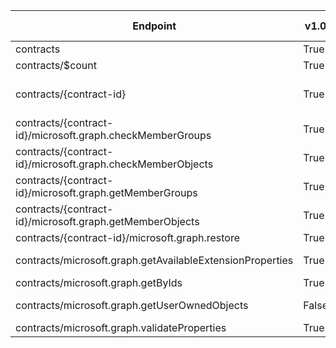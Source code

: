 | Endpoint | v1.0 | V1.0-Url | v1.0-Methods | beta | Beta-Url | Beta-Methods | Path | Root | Children | Segment |
| ----------| ----------| ----------| ----------| ----------| ----------| ----------| ----------| ----------| ----------| ----------|
| contracts| True| https://graph.microsoft.com/v1.0/contracts| Get Post| True| https://graph.microsoft.com/beta/contracts| Get Post| contracts| contracts| 6| contracts|
| contracts/$count| True| https://graph.microsoft.com/v1.0/contracts/$count| Get| True| https://graph.microsoft.com/beta/contracts/$count| Get| contracts $count| contracts| 0| $count|
| contracts/{contract-id}| True| https://graph.microsoft.com/v1.0/contracts/{contract-id}| Get Patch Delete| True| https://graph.microsoft.com/beta/contracts/{contract-id}| Get Patch Delete| contracts {contract-id}| contracts| 5| {contract-id}|
| contracts/{contract-id}/microsoft.graph.checkMemberGroups| True| https://graph.microsoft.com/v1.0/contracts/{contract-id}/microsoft.graph.checkMemberGroups| Post| True| https://graph.microsoft.com/beta/contracts/{contract-id}/microsoft.graph.checkMemberGroups| Post| contracts {contract-id} microsoft.graph.checkMemberGroups| contracts| 0| microsoft.graph.checkMemberGroups|
| contracts/{contract-id}/microsoft.graph.checkMemberObjects| True| https://graph.microsoft.com/v1.0/contracts/{contract-id}/microsoft.graph.checkMemberObjects| Post| True| https://graph.microsoft.com/beta/contracts/{contract-id}/microsoft.graph.checkMemberObjects| Post| contracts {contract-id} microsoft.graph.checkMemberObjects| contracts| 0| microsoft.graph.checkMemberObjects|
| contracts/{contract-id}/microsoft.graph.getMemberGroups| True| https://graph.microsoft.com/v1.0/contracts/{contract-id}/microsoft.graph.getMemberGroups| Post| True| https://graph.microsoft.com/beta/contracts/{contract-id}/microsoft.graph.getMemberGroups| Post| contracts {contract-id} microsoft.graph.getMemberGroups| contracts| 0| microsoft.graph.getMemberGroups|
| contracts/{contract-id}/microsoft.graph.getMemberObjects| True| https://graph.microsoft.com/v1.0/contracts/{contract-id}/microsoft.graph.getMemberObjects| Post| True| https://graph.microsoft.com/beta/contracts/{contract-id}/microsoft.graph.getMemberObjects| Post| contracts {contract-id} microsoft.graph.getMemberObjects| contracts| 0| microsoft.graph.getMemberObjects|
| contracts/{contract-id}/microsoft.graph.restore| True| https://graph.microsoft.com/v1.0/contracts/{contract-id}/microsoft.graph.restore| Post| True| https://graph.microsoft.com/beta/contracts/{contract-id}/microsoft.graph.restore| Post| contracts {contract-id} microsoft.graph.restore| contracts| 0| microsoft.graph.restore|
| contracts/microsoft.graph.getAvailableExtensionProperties| True| https://graph.microsoft.com/v1.0/contracts/microsoft.graph.getAvailableExtensionProperties| Post| False| | | contracts microsoft.graph.getAvailableExtensionProperties| contracts| 0| microsoft.graph.getAvailableExtensionProperties|
| contracts/microsoft.graph.getByIds| True| https://graph.microsoft.com/v1.0/contracts/microsoft.graph.getByIds| Post| True| https://graph.microsoft.com/beta/contracts/microsoft.graph.getByIds| Post| contracts microsoft.graph.getByIds| contracts| 0| microsoft.graph.getByIds|
| contracts/microsoft.graph.getUserOwnedObjects| False| | | True| https://graph.microsoft.com/beta/contracts/microsoft.graph.getUserOwnedObjects| Post| contracts microsoft.graph.getUserOwnedObjects| contracts| 0| microsoft.graph.getUserOwnedObjects|
| contracts/microsoft.graph.validateProperties| True| https://graph.microsoft.com/v1.0/contracts/microsoft.graph.validateProperties| Post| True| https://graph.microsoft.com/beta/contracts/microsoft.graph.validateProperties| Post| contracts microsoft.graph.validateProperties| contracts| 0| microsoft.graph.validateProperties|
